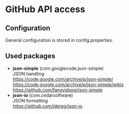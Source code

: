 # GitHub API access

## Configuration

General configuration is stored in config.properties.

## Used packages

- **json-simple** (com.googlecode.json-simple)  
  JSON handling  
  https://code.google.com/archive/p/json-simple/  
  https://code.google.com/archive/p/json-simple/wikis  
  https://github.com/fangyidong/json-simple  
- **json-io** (com.cedarsoftware)    
  JSON formatting  
  https://github.com/jdereg/json-io